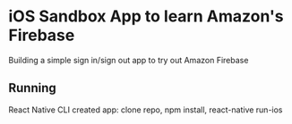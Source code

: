 # iOS Sandbox App to learn Amazon's Firebase
Building a simple sign in/sign out app to try out Amazon Firebase

## Running
React Native CLI created app:
clone repo, npm install, react-native run-ios